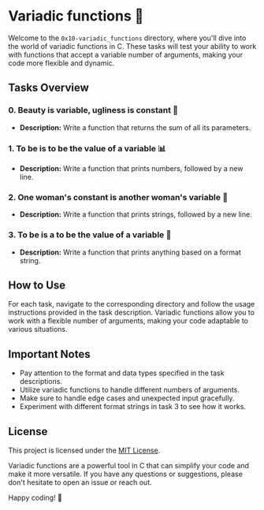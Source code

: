 # Variadic functions 🎯

Welcome to the `0x10-variadic_functions` directory, where you'll dive into the world of variadic functions in C. These tasks will test your ability to work with functions that accept a variable number of arguments, making your code more flexible and dynamic.

## Tasks Overview

### 0. Beauty is variable, ugliness is constant 💎

- **Description:** Write a function that returns the sum of all its parameters.

### 1. To be is to be the value of a variable 📊

- **Description:** Write a function that prints numbers, followed by a new line.

### 2. One woman's constant is another woman's variable 👩 

- **Description:** Write a function that prints strings, followed by a new line.

### 3. To be is a to be the value of a variable 🌟

- **Description:** Write a function that prints anything based on a format string.

## How to Use

For each task, navigate to the corresponding directory and follow the usage instructions provided in the task description. Variadic functions allow you to work with a flexible number of arguments, making your code adaptable to various situations.

## Important Notes

- Pay attention to the format and data types specified in the task descriptions.
- Utilize variadic functions to handle different numbers of arguments.
- Make sure to handle edge cases and unexpected input gracefully.
- Experiment with different format strings in task 3 to see how it works.

## License

This project is licensed under the [MIT License](LICENSE).

Variadic functions are a powerful tool in C that can simplify your code and make it more versatile. If you have any questions or suggestions, please don't hesitate to open an issue or reach out.

Happy coding! 🚀
